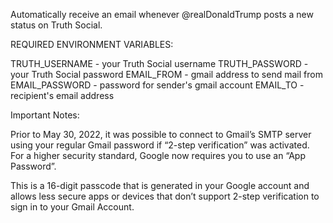 Automatically receive an email whenever @realDonaldTrump posts a new status on Truth Social.

REQUIRED ENVIRONMENT VARIABLES:

TRUTH_USERNAME - your Truth Social username
TRUTH_PASSWORD - your Truth Social password
EMAIL_FROM - gmail address to send mail from
EMAIL_PASSWORD - password for sender's gmail account
EMAIL_TO - recipient's email address


Important Notes:

Prior to May 30, 2022, it was possible to connect to Gmail’s SMTP server using your regular Gmail password if “2-step verification” was activated. For a higher security standard, Google now requires you to use an “App Password”.

This is a 16-digit passcode that is generated in your Google account and allows less secure apps or devices that don’t support 2-step verification to sign in to your Gmail Account.